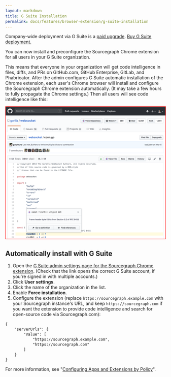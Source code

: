 ```yaml
---
layout: markdown
title: G Suite Installation
permalink: docs/features/browser-extension/g-suite-installation
---
```


<div class="alert alert-info">

Company-wide deployment via G Suite is a [paid upgrade](/pricing). [Buy G Suite deployment.](/contact/sales)

</div>

You can now install and preconfigure the Sourcegraph Chrome extension for all users in your G Suite organization.

This means that everyone in your organization will get code intelligence in
files, diffs, and PRs on GitHub.com, GitHub Enterprise, GitLab, and Phabricator. After
the admin configures G Suite automatic installation of the Chrome extension,
each user's Chrome browser will install and configure the Sourcegraph Chrome
extension automatically. (It may take a few hours to fully propagate the Chrome
settings.) Then all users will see code intelligence like this:

<img src="./images/GitHubGSuiteDemo.png" style="border: 1px solid red"/>

## Automatically install with G Suite

1.  Open the [G Suite admin settings page for the Sourcegraph Chrome extension](https://admin.google.com/AdminHome#ChromeAppDetails:appId=dgjhfomjieaadpoljlnidmbgkdffpack&appType=CHROME&flyout=reg). (Check that the link opens the correct G Suite account, if you're signed in with multiple accounts.)
2.  Click **User settings**.
3.  Click the name of the organization in the list.
4.  Enable **Force installation**.
5.  Configure the extension (replace `https://sourcegraph.example.com` with your Sourcegraph instance's URL, and keep `https://sourcegraph.com` if you want the extension to provide code intelligence and search for open-source code via Sourcegraph.com):

```
{
    "serverUrls": {
        "Value": [
            "https://sourcegraph.example.com",
            "https://sourcegraph.com"
        ]
    }
}
```

For more information, see "[Configuring Apps and Extensions by Policy](http://www.chromium.org/administrators/configuring-policy-for-extensions)".

